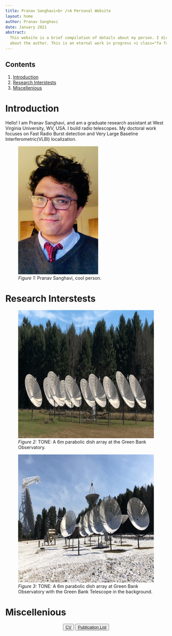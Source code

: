 ```yaml
---
title: Pranav Sanghavi<br />A Personal Website
layout: home
author: Pranav Sanghavi
date: January 2021
abstract:
  This website is a brief compilation of details about my person. I direct the reader to pertinent information
  about the author. This is an eternal work in progress <i class="fa fa-cog fa-spin"></i>
---
```


<nav role="navigation" class="toc">
    <h2>Contents</h2>
    <ol>
        <li><a href="#intro">Introduction</a></li>
        <li><a href="#research">Research Interstests</a></li>
        <li><a href="#misc">Miscellenious</a></li>
    </ol>
</nav>

<h1 id="intro">Introduction</h1>
    
Hello! I am Pranav Sanghavi, and am a graduate research assistant at West Virginia University, WV, USA. I build radio telescopes. My doctoral work focuses on Fast Radio Burst detection and Very Large Baseline Interferometric(VLBI) localization.

<figure>
    <img src="/images/pranav.jpeg" loading="lazy" alt="Pranav" width="250" height="400" />
    <figcaption>
        <em>Figure 1:</em> Pranav Sanghavi, cool person.
        <a href=""></a>
    </figcaption>
</figure>

<h1 id="research">Research Interstests</h1>

<figure>
    <img src="/images/tone.png" loading="lazy" alt="TONE: Array of radio telescope dishes" width="600" height="400" />
    <figcaption>
        <em>Figure 2:</em> TONE: A 6m parabolic dish array at the Green Bank Observatory.
        <a href=""></a>
    </figcaption>
</figure>

<figure>
    <img src="/images/tone.jpeg" loading="lazy" alt="TONE: Array of radio telescope dishes" width="600" height="400" />
    <figcaption>
        <em>Figure 3:</em> TONE: A 6m parabolic dish array at Green Bank Observatory with the Green Bank Telescope
        in the background.
        <a href=""></a>
    </figcaption>
</figure>

<h1 id="misc">Miscellenious</h1>

<div style="text-align: center;">
    <button><a href="https://pranavsanghavi.com/CV/">CV</a></button>
    <button><a href="https://pranavsanghavi.com/CV/pubs">Publication List</a></button>
</div>
